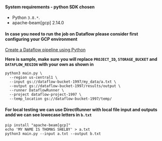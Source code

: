 #### System requirements - python SDK chosen

- Python `3.8.*`.
- apache-beam[gcp] 2.14.0

#### In case you need to run the job on Dataflow please consider first configuring your GCP environment

[Create a Dataflow pipeline using Python](https://cloud.google.com/dataflow/docs/quickstarts/create-pipeline-python)

**Here is sample, make sure you will replace `PROJECT_ID`, `STORAGE_BUCKET` and `DATAFLOW_REGION` with your own as shown
in**

```shell
python3 main.py \
  --region us-central1 \
  --input gs://dataflow-bucket-1997/my_data/a.txt \
  --output gs://dataflow-bucket-1997/results/output \
  --runner DataflowRunner \
  --project dataflow-project-1997 \
  --temp_location gs://dataflow-bucket-1997/temp/
```

#### For local testing we can use DirectRunner with local file input and outputs andd we can see lowecase letters in `b.txt`

```shell
pip install "apache-beam[gcp]"
echo 'MY NAME IS THOMAS SHELBY' > a.txt
python3 main.py --input a.txt --output b.txt
```
